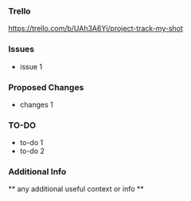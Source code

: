 ### Trello
https://trello.com/b/UAh3A6Yj/project-track-my-shot

### Issues
* issue 1

### Proposed Changes
* changes 1

### TO-DO
* to-do 1
* to-do 2

### Additional Info
** any additional useful context or info **

